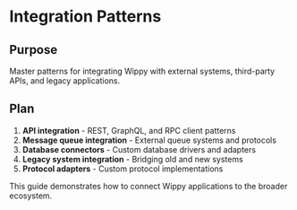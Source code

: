 # Integration Patterns

<!--
TOC: Advanced Patterns > Custom Framework Extensions > Integration Patterns
Audience: Framework developers
Duration: 30 minutes
Prerequisites: Middleware Development understanding
-->

## Purpose

Master patterns for integrating Wippy with external systems, third-party APIs, and legacy applications.

## Plan

1. **API integration** - REST, GraphQL, and RPC client patterns
2. **Message queue integration** - External queue systems and protocols
3. **Database connectors** - Custom database drivers and adapters
4. **Legacy system integration** - Bridging old and new systems
5. **Protocol adapters** - Custom protocol implementations

This guide demonstrates how to connect Wippy applications to the broader ecosystem.

<!--
Implementation will cover:
- External API client implementations
- Message queue connectors and protocols
- Database driver development patterns
- Legacy system bridge implementations
- Protocol adapter design and implementation
- Error handling and retry strategies for external systems
-->
